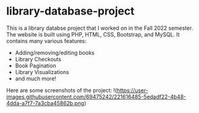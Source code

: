 # library-database-project

This is a library databse project that I worked on in the Fall 2022 semester. 
The website is built using PHP, HTML, CSS, Bootstrap, and MySQL. 
It contains many various features:
- Adding/removing/editing books
- Library Checkouts
- Book Pagination
- Library Visualizations
- and much more!

Here are some screenshots of the project:
!(https://user-images.githubusercontent.com/69475242/221616485-5edadf22-4b48-4dda-a7f7-7a3cba45862b.png)
